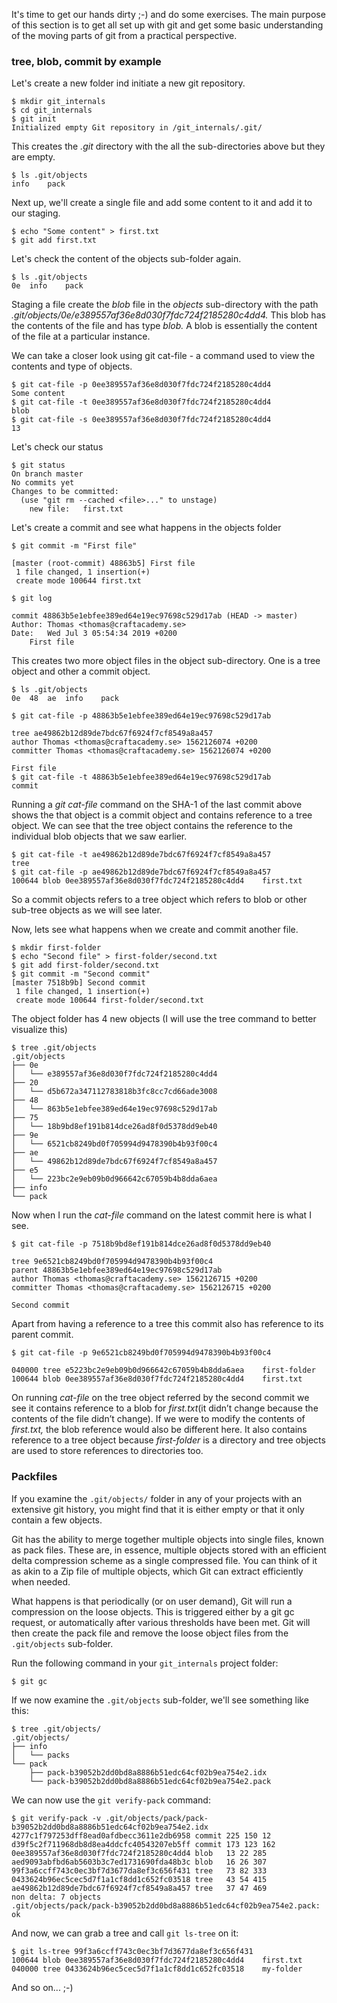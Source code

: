 It's time to get our hands dirty ;-) and do some exercises. The main purpose of this section is to get all set up with git and get some basic understanding of the moving parts of git from a practical perspective. 

### tree, blob, commit by example

Let's create a new folder ind initiate a new git repository.
```
$ mkdir git_internals
$ cd git_internals
$ git init
Initialized empty Git repository in /git_internals/.git/
```
This creates the _.git_ directory with the all the sub-directories above but they are empty.
```
$ ls .git/objects
info	pack
```
Next up, we'll create a single file and add some content to it and add it to our staging.
```
$ echo "Some content" > first.txt
$ git add first.txt
```
Let's check the content of the objects sub-folder again.
```
$ ls .git/objects
0e	info	pack
```
Staging a file create the _blob_ file in the _objects_ sub-directory with the path _.git/objects/_0e/e389557af36e8d030f7fdc724f2185280c4dd4_._ This blob has the contents of the file and has type _blob._ A blob is essentially the content of the file at a particular instance.

We can take a closer look using git cat-file - a command used to view the contents and type of objects.
```
$ git cat-file -p 0ee389557af36e8d030f7fdc724f2185280c4dd4
Some content
$ git cat-file -t 0ee389557af36e8d030f7fdc724f2185280c4dd4
blob
$ git cat-file -s 0ee389557af36e8d030f7fdc724f2185280c4dd4
13
```
Let's check our status
```
$ git status
On branch master
No commits yet
Changes to be committed:
  (use "git rm --cached <file>..." to unstage)
	new file:   first.txt
```
Let's create a commit and see what happens in the objects folder
```
$ git commit -m "First file"

[master (root-commit) 48863b5] First file
 1 file changed, 1 insertion(+)
 create mode 100644 first.txt

$ git log

commit 48863b5e1ebfee389ed64e19ec97698c529d17ab (HEAD -> master)
Author: Thomas <thomas@craftacademy.se>
Date:   Wed Jul 3 05:54:34 2019 +0200
    First file
```
This creates two more object files in the object sub-directory. One is a tree object and other a commit object.
```
$ ls .git/objects
0e	48	ae	info	pack
```
  
```
$ git cat-file -p 48863b5e1ebfee389ed64e19ec97698c529d17ab

tree ae49862b12d89de7bdc67f6924f7cf8549a8a457
author Thomas <thomas@craftacademy.se> 1562126074 +0200
committer Thomas <thomas@craftacademy.se> 1562126074 +0200

First file
$ git cat-file -t 48863b5e1ebfee389ed64e19ec97698c529d17ab
commit
```
  

Running a _git cat-file_ command on the SHA-1 of the last commit above shows the that object is a commit object and contains reference to a tree object. We can see that the tree object contains the reference to the individual blob objects that we saw earlier.
```
$ git cat-file -t ae49862b12d89de7bdc67f6924f7cf8549a8a457
tree
$ git cat-file -p ae49862b12d89de7bdc67f6924f7cf8549a8a457
100644 blob 0ee389557af36e8d030f7fdc724f2185280c4dd4	first.txt
```
So a commit objects refers to a tree object which refers to blob or other sub-tree objects as we will see later.

Now, lets see what happens when we create and commit another file.
```
$ mkdir first-folder
$ echo "Second file" > first-folder/second.txt
$ git add first-folder/second.txt
$ git commit -m "Second commit"
[master 7518b9b] Second commit
 1 file changed, 1 insertion(+)
 create mode 100644 first-folder/second.txt
```
The object folder has 4 new objects (I will use the tree command to better visualize this)
```
$ tree .git/objects
.git/objects
├── 0e
│   └── e389557af36e8d030f7fdc724f2185280c4dd4
├── 20
│   └── d5b672a347112783818b3fc8cc7cd66ade3008
├── 48
│   └── 863b5e1ebfee389ed64e19ec97698c529d17ab
├── 75
│   └── 18b9bd8ef191b814dce26ad8f0d5378dd9eb40
├── 9e
│   └── 6521cb8249bd0f705994d9478390b4b93f00c4
├── ae
│   └── 49862b12d89de7bdc67f6924f7cf8549a8a457
├── e5
│   └── 223bc2e9eb09b0d966642c67059b4b8dda6aea
├── info
└── pack
```
Now when I run the _cat-file_ command on the latest commit here is what I see.
```
$ git cat-file -p 7518b9bd8ef191b814dce26ad8f0d5378dd9eb40

tree 9e6521cb8249bd0f705994d9478390b4b93f00c4
parent 48863b5e1ebfee389ed64e19ec97698c529d17ab
author Thomas <thomas@craftacademy.se> 1562126715 +0200
committer Thomas <thomas@craftacademy.se> 1562126715 +0200

Second commit
```
Apart from having a reference to a tree this commit also has reference to its parent commit.
```
$ git cat-file -p 9e6521cb8249bd0f705994d9478390b4b93f00c4

040000 tree e5223bc2e9eb09b0d966642c67059b4b8dda6aea	first-folder
100644 blob 0ee389557af36e8d030f7fdc724f2185280c4dd4	first.txt
```
On running _cat-file_ on the tree object referred by the second commit we see it contains reference to a blob for _first.txt_(it didn’t change because the contents of the file didn’t change). If we were to modify the contents of _first.txt,_ the blob reference would also be different here. It also contains reference to a tree object because _first-folder_ is a directory and tree objects are used to store references to directories too.


### Packfiles

If you examine the `.git/objects/` folder in any of your projects with an extensive git history, you might find that it is either empty or that it only contain a few objects.

Git has the ability to merge together multiple objects into single files, known as pack files. These are, in essence, multiple objects stored with an efficient delta compression scheme as a single compressed file. You can think of it as akin to a Zip file of multiple objects, which Git can extract efficiently when needed.

What happens is that periodically (or on user demand), Git will run a compression on the loose objects. This is triggered either by a git gc request, or automatically after various thresholds have been met. Git will then create the pack file and remove the loose object files from the `.git/objects` sub-folder.

Run the following command in your `git_internals` project folder:
```
$ git gc
```
If we now examine the `.git/objects` sub-folder, we'll see something like this:
```
$ tree .git/objects/
.git/objects/
├── info
│   └── packs
└── pack
    ├── pack-b39052b2dd0bd8a8886b51edc64cf02b9ea754e2.idx
    └── pack-b39052b2dd0bd8a8886b51edc64cf02b9ea754e2.pack
```
We can now use the `git verify-pack` command:
```
$ git verify-pack -v .git/objects/pack/pack-b39052b2dd0bd8a8886b51edc64cf02b9ea754e2.idx
4277c1f797253dff8ead0afdbecc3611e2db6958 commit 225 150 12
d39f5c2f711968db8d8ea4ddcfc40543207eb5ff commit 173 123 162
0ee389557af36e8d030f7fdc724f2185280c4dd4 blob   13 22 285
aed9093abfbd6ab5603b3c7ed1731690fda48b3c blob   16 26 307
99f3a6ccff743c0ec3bf7d3677da8ef3c656f431 tree   73 82 333
0433624b96ec5cec5d7f1a1cf8dd1c652fc03518 tree   43 54 415
ae49862b12d89de7bdc67f6924f7cf8549a8a457 tree   37 47 469
non delta: 7 objects
.git/objects/pack/pack-b39052b2dd0bd8a8886b51edc64cf02b9ea754e2.pack: ok
```
And now, we can grab a tree and call `git ls-tree` on it:
```
$ git ls-tree 99f3a6ccff743c0ec3bf7d3677da8ef3c656f431
100644 blob 0ee389557af36e8d030f7fdc724f2185280c4dd4	first.txt
040000 tree 0433624b96ec5cec5d7f1a1cf8dd1c652fc03518	my-folder
```
And so on... ;-)